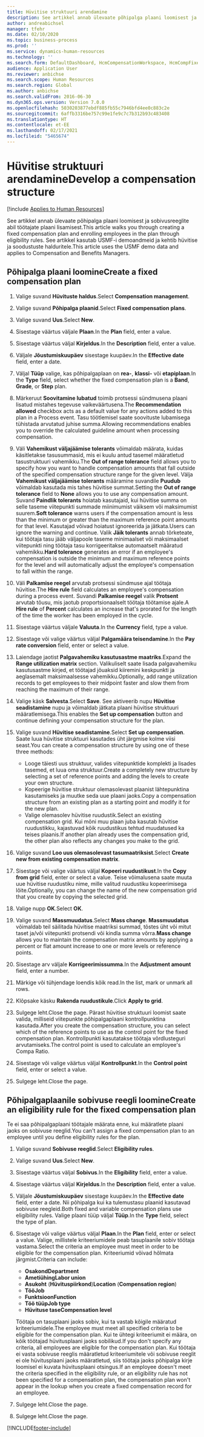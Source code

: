 ```yaml
---
title: Hüvitise struktuuri arendamine
description: See artikkel annab ülevaate põhipalga plaani loomisest ja sobivusreeglite abil töötajate plaani lisamisest.
author: andreabichsel
manager: tfehr
ms.date: 02/10/2020
ms.topic: business-process
ms.prod: ''
ms.service: dynamics-human-resources
ms.technology: ''
ms.search.form: DefaultDashboard, HcmCompensationWorkspace, HcmCompFixedPlansPart, HRMCompFixedPlanTable, HRMCompCreateGridDialog, HRCCompGridView, HRMCompEligibility,  HRCCompGrid
audience: Application User
ms.reviewer: anbichse
ms.search.scope: Human Resources
ms.search.region: Global
ms.author: anbichse
ms.search.validFrom: 2016-06-30
ms.dyn365.ops.version: Version 7.0.0
ms.openlocfilehash: 5030203877ebdf885fb55c7946bfd4ee0c883c2e
ms.sourcegitcommit: 6affb3316be757c99e1fe9c7c7b312b93c483408
ms.translationtype: HT
ms.contentlocale: et-EE
ms.lasthandoff: 02/17/2021
ms.locfileid: "5465674"
---
```

# <a name="develop-a-compensation-structure"></a><span data-ttu-id="0184f-103">Hüvitise struktuuri arendamine</span><span class="sxs-lookup"><span data-stu-id="0184f-103">Develop a compensation structure</span></span>

[!include [Applies to Human Resources](../includes/applies-to-hr.md)]

<span data-ttu-id="0184f-104">See artikkel annab ülevaate põhipalga plaani loomisest ja sobivusreeglite abil töötajate plaani lisamisest.</span><span class="sxs-lookup"><span data-stu-id="0184f-104">This article walks you through creating a fixed compensation plan and enrolling employees in the plan through eligibility rules.</span></span> <span data-ttu-id="0184f-105">See artikkel kasutab USMF-i demoandmeid ja kehtib hüvitise ja soodustuste halduritele.</span><span class="sxs-lookup"><span data-stu-id="0184f-105">This article uses the USMF demo data and applies to Compensation and Benefits Managers.</span></span>

## <a name="create-a-fixed-compensation-plan"></a><span data-ttu-id="0184f-106">Põhipalga plaani loomine</span><span class="sxs-lookup"><span data-stu-id="0184f-106">Create a fixed compensation plan</span></span>

1. <span data-ttu-id="0184f-107">Valige suvand **Hüvituste haldus**.</span><span class="sxs-lookup"><span data-stu-id="0184f-107">Select **Compensation management**.</span></span>

2. <span data-ttu-id="0184f-108">Valige suvand **Põhipalga plaanid**.</span><span class="sxs-lookup"><span data-stu-id="0184f-108">Select **Fixed compensation plans**.</span></span>

3. <span data-ttu-id="0184f-109">Valige suvand **Uus**.</span><span class="sxs-lookup"><span data-stu-id="0184f-109">Select **New**.</span></span>

4. <span data-ttu-id="0184f-110">Sisestage väärtus väljale **Plaan**.</span><span class="sxs-lookup"><span data-stu-id="0184f-110">In the **Plan** field, enter a value.</span></span>

5. <span data-ttu-id="0184f-111">Sisestage väärtus väljal **Kirjeldus**.</span><span class="sxs-lookup"><span data-stu-id="0184f-111">In the **Description** field, enter a value.</span></span>

6. <span data-ttu-id="0184f-112">Väljale **Jõustumiskuupäev** sisestage kuupäev.</span><span class="sxs-lookup"><span data-stu-id="0184f-112">In the **Effective date** field, enter a date.</span></span>

7. <span data-ttu-id="0184f-113">Väljal **Tüüp** valige, kas põhipalgaplaan on **rea-**, **klassi-** või **etapiplaan**.</span><span class="sxs-lookup"><span data-stu-id="0184f-113">In the **Type** field, select whether the fixed compensation plan is a **Band**, **Grade**, or **Step** plan.</span></span>

8. <span data-ttu-id="0184f-114">Märkeruut **Soovitamine lubatud** toimib protsessi sündmusena plaani lisatud mistahes tegevuse vaikeväärtusena.</span><span class="sxs-lookup"><span data-stu-id="0184f-114">The **Recommendation allowed** checkbox acts as a default value for any actions added to this plan in a Process event.</span></span> <span data-ttu-id="0184f-115">Tasu töötlemisel saate soovituste lubamisega tühistada arvutatud juhise summa.</span><span class="sxs-lookup"><span data-stu-id="0184f-115">Allowing recommendations enables you to override the calculated guideline amount when processing compensation.</span></span>

9. <span data-ttu-id="0184f-116">Väli **Vahemikust väljajäämise tolerants** võimaldab määrata, kuidas käsitletakse tasusummasid, mis ei kuulu antud tasemel määratletud tasustruktuuri vahemikku.</span><span class="sxs-lookup"><span data-stu-id="0184f-116">The **Out of range tolerance** field allows you to specify how you want to handle compensation amounts that fall outside of the specified compensation structure range for the given level.</span></span> <span data-ttu-id="0184f-117">Välja **Vahemikust väljajäämise tolerants** määramine suvandile **Puudub** võimaldab kasutada mis tahes hüvitise summat.</span><span class="sxs-lookup"><span data-stu-id="0184f-117">Setting the **Out of range tolerance** field to **None** allows you to use any compensation amount.</span></span> <span data-ttu-id="0184f-118">Suvand **Paindlik tolerants** hoiatab kasutajaid, kui hüvitise summa on selle taseme viitepunkti summade miinimumist väiksem või maksimumist suurem.</span><span class="sxs-lookup"><span data-stu-id="0184f-118">**Soft tolerance** warns users if the compensation amount is less than the minimum or greater than the maximum reference point amounts for that level.</span></span> <span data-ttu-id="0184f-119">Kasutajad võivad hoiatust ignoreerida ja jätkata.</span><span class="sxs-lookup"><span data-stu-id="0184f-119">Users can ignore the warning and continue.</span></span> <span data-ttu-id="0184f-120">Valik **Jäik tolerants** annab tõrketeate, kui töötaja tasu jääb väljapoole taseme minimaalset või maksimaalset viitepunkti ning töötaja tasu korrigeeritakse automaatselt määratud vahemikku.</span><span class="sxs-lookup"><span data-stu-id="0184f-120">**Hard tolerance** generates an error if an employee's compensation is outside the minimum and maximum reference points for the level and will automatically adjust the employee's compensation to fall within the range.</span></span>

10. <span data-ttu-id="0184f-121">Väli **Palkamise reegel** arvutab protsessi sündmuse ajal töötaja hüvitise.</span><span class="sxs-lookup"><span data-stu-id="0184f-121">The **Hire rule** field calculates an employee's compensation during a process event.</span></span> <span data-ttu-id="0184f-122">Suvandi **Palkamise reegel** valik **Protsent** arvutab tõusu, mis jaotub proportsionaalselt töötaja töötamise ajale.</span><span class="sxs-lookup"><span data-stu-id="0184f-122">A **Hire rule** of **Percent** calculates an increase that's prorated for the length of the time the worker has been employed in the cycle.</span></span>

11. <span data-ttu-id="0184f-123">Sisestage väärtus väljale **Valuuta**.</span><span class="sxs-lookup"><span data-stu-id="0184f-123">In the **Currency** field, type a value.</span></span>

12. <span data-ttu-id="0184f-124">Sisestage või valige väärtus väljal **Palgamäära teisendamine**.</span><span class="sxs-lookup"><span data-stu-id="0184f-124">In the **Pay rate conversion** field, enter or select a value.</span></span>

13. <span data-ttu-id="0184f-125">Laiendage jaotist **Palgavahemiku kasutusastme maatriks**.</span><span class="sxs-lookup"><span data-stu-id="0184f-125">Expand the **Range utilization matrix** section.</span></span> <span data-ttu-id="0184f-126">Valikuliselt saate lisada palgavahemiku kasutusastme kirjed, et töötajad jõuaksid kiiremini keskpunkti ja aeglasemalt maksimaalsesse vahemikku.</span><span class="sxs-lookup"><span data-stu-id="0184f-126">Optionally, add range utilization records to get employees to their midpoint faster and slow them from reaching the maximum of their range.</span></span>

14. <span data-ttu-id="0184f-127">Valige käsk **Salvesta**.</span><span class="sxs-lookup"><span data-stu-id="0184f-127">Select **Save**.</span></span> <span data-ttu-id="0184f-128">See aktiveerib nupu **Hüvitise seadistamine** nupu ja võimaldab jätkata plaani hüvitise struktuuri määratlemisega.</span><span class="sxs-lookup"><span data-stu-id="0184f-128">This enables the **Set up compensation** button and continue defining your compensation structure for the plan.</span></span>

15. <span data-ttu-id="0184f-129">Valige suvand **Hüvitise seadistamine**.</span><span class="sxs-lookup"><span data-stu-id="0184f-129">Select **Set up compensation**.</span></span> <span data-ttu-id="0184f-130">Saate luua hüvitise struktuuri kasutades üht järgmise kolme viisi seast.</span><span class="sxs-lookup"><span data-stu-id="0184f-130">You can create a compensation structure by using one of these three methods:</span></span>

    - <span data-ttu-id="0184f-131">Looge täiesti uus struktuur, valides viitepunktide komplekti ja lisades tasemed, et luua oma struktuur.</span><span class="sxs-lookup"><span data-stu-id="0184f-131">Create a completely new structure by selecting a set of reference points and adding the levels to create your own structure.</span></span>
    - <span data-ttu-id="0184f-132">Kopeerige hüvitise struktuur olemasolevast plaanist lähtepunktina kasutamiseks ja muutke seda uue plaani jaoks.</span><span class="sxs-lookup"><span data-stu-id="0184f-132">Copy a compensation structure from an existing plan as a starting point and modify it for the new plan.</span></span>
    - <span data-ttu-id="0184f-133">Valige olemasolev hüvitise ruudustik.</span><span class="sxs-lookup"><span data-stu-id="0184f-133">Select an existing compensation grid.</span></span> <span data-ttu-id="0184f-134">Kui mõni muu plaan juba kasutab hüvitise ruudustikku, kajastuvad kõik ruudustikus tehtud muudatused ka teises plaanis.</span><span class="sxs-lookup"><span data-stu-id="0184f-134">If another plan already uses the compensation grid, the other plan also reflects any changes you make to the grid.</span></span>

16. <span data-ttu-id="0184f-135">Valige suvand **Loo uus olemasolevast tasumaatriksist**.</span><span class="sxs-lookup"><span data-stu-id="0184f-135">Select **Create new from existing compensation matrix**.</span></span>

17. <span data-ttu-id="0184f-136">Sisestage või valige väärtus väljal **Kopeeri ruudustikust**.</span><span class="sxs-lookup"><span data-stu-id="0184f-136">In the **Copy from grid** field, enter or select a value.</span></span> <span data-ttu-id="0184f-137">Teise võimalusena saate muuta uue hüvitise ruudustiku nime, mille valitud ruudustiku kopeerimisega lõite.</span><span class="sxs-lookup"><span data-stu-id="0184f-137">Optionally, you can change the name of the new compensation grid that you create by copying the selected grid.</span></span>

18. <span data-ttu-id="0184f-138">Valige nupp **OK**.</span><span class="sxs-lookup"><span data-stu-id="0184f-138">Select **OK**.</span></span>

19. <span data-ttu-id="0184f-139">Valige suvand **Massmuudatus**.</span><span class="sxs-lookup"><span data-stu-id="0184f-139">Select **Mass change**.</span></span> <span data-ttu-id="0184f-140">**Massmuudatus** võimaldab teil säilitada hüvitise maatriksi summad, tõstes üht või mitut taset ja/või viitepunkti protsendi või kindla summa võrra.</span><span class="sxs-lookup"><span data-stu-id="0184f-140">**Mass change** allows you to maintain the compensation matrix amounts by applying a percent or flat amount increase to one or more levels or reference points.</span></span>

20. <span data-ttu-id="0184f-141">Sisestage arv väljale **Korrigeerimissumma**.</span><span class="sxs-lookup"><span data-stu-id="0184f-141">In the **Adjustment amount** field, enter a number.</span></span>

21. <span data-ttu-id="0184f-142">Märkige või tühjendage loendis kõik read.</span><span class="sxs-lookup"><span data-stu-id="0184f-142">In the list, mark or unmark all rows.</span></span>

22. <span data-ttu-id="0184f-143">Klõpsake käsku **Rakenda ruudustikule**.</span><span class="sxs-lookup"><span data-stu-id="0184f-143">Click **Apply to grid**.</span></span>

23. <span data-ttu-id="0184f-144">Sulgege leht.</span><span class="sxs-lookup"><span data-stu-id="0184f-144">Close the page.</span></span> <span data-ttu-id="0184f-145">Pärast hüvitise struktuuri loomist saate valida, milliseid viitepunkte põhipalgaplaani kontrollpunktina kasutada.</span><span class="sxs-lookup"><span data-stu-id="0184f-145">After you create the compensation structure, you can select which of the reference points to use as the control point for the fixed compensation plan.</span></span> <span data-ttu-id="0184f-146">Kontrollpunkti kasutatakse töötaja võrdlusteguri arvutamiseks.</span><span class="sxs-lookup"><span data-stu-id="0184f-146">The control point is used to calculate an employee's Compa Ratio.</span></span>

24. <span data-ttu-id="0184f-147">Sisestage või valige väärtus väljal **Kontrollpunkt**.</span><span class="sxs-lookup"><span data-stu-id="0184f-147">In the **Control point** field, enter or select a value.</span></span>

25. <span data-ttu-id="0184f-148">Sulgege leht.</span><span class="sxs-lookup"><span data-stu-id="0184f-148">Close the page.</span></span>

## <a name="create-an-eligibility-rule-for-the-fixed-compensation-plan"></a><span data-ttu-id="0184f-149">Põhipalgaplaanile sobivuse reegli loomine</span><span class="sxs-lookup"><span data-stu-id="0184f-149">Create an eligibility rule for the fixed compensation plan</span></span>

<span data-ttu-id="0184f-150">Te ei saa põhipalgaplaani töötajale määrata enne, kui määratlete plaani jaoks on sobivuse reeglid.</span><span class="sxs-lookup"><span data-stu-id="0184f-150">You can't assign a fixed compensation plan to an employee until you define eligibility rules for the plan.</span></span>  

1. <span data-ttu-id="0184f-151">Valige suvand **Sobivuse reeglid**.</span><span class="sxs-lookup"><span data-stu-id="0184f-151">Select **Eligibility rules**.</span></span>

2. <span data-ttu-id="0184f-152">Valige suvand **Uus**.</span><span class="sxs-lookup"><span data-stu-id="0184f-152">Select **New**.</span></span>

3. <span data-ttu-id="0184f-153">Sisestage väärtus väljal **Sobivus**.</span><span class="sxs-lookup"><span data-stu-id="0184f-153">In the **Eligibility** field, enter a value.</span></span>

4. <span data-ttu-id="0184f-154">Sisestage väärtus väljal **Kirjeldus**.</span><span class="sxs-lookup"><span data-stu-id="0184f-154">In the **Description** field, enter a value.</span></span>

5. <span data-ttu-id="0184f-155">Väljale **Jõustumiskuupäev** sisestage kuupäev.</span><span class="sxs-lookup"><span data-stu-id="0184f-155">In the **Effective date** field, enter a date.</span></span> <span data-ttu-id="0184f-156">Nii põhipalga kui ka tulemustasu plaanid kasutavad sobivuse reegleid.</span><span class="sxs-lookup"><span data-stu-id="0184f-156">Both fixed and variable compensation plans use eligibility rules.</span></span> <span data-ttu-id="0184f-157">Valige plaani tüüp väljal **Tüüp**.</span><span class="sxs-lookup"><span data-stu-id="0184f-157">In the **Type** field, select the type of plan.</span></span>

6. <span data-ttu-id="0184f-158">Sisestage või valige väärtus väljal **Plaan**.</span><span class="sxs-lookup"><span data-stu-id="0184f-158">In the **Plan** field, enter or select a value.</span></span> <span data-ttu-id="0184f-159">Valige, millistele kriteeriumidele peab tasuplaanile sobiv töötaja vastama.</span><span class="sxs-lookup"><span data-stu-id="0184f-159">Select the criteria an employee must meet in order to be eligible for the compensation plan.</span></span> <span data-ttu-id="0184f-160">Kriteeriumid võivad hõlmata järgmist.</span><span class="sxs-lookup"><span data-stu-id="0184f-160">Criteria can include:</span></span>

    - <span data-ttu-id="0184f-161">**Osakond**</span><span class="sxs-lookup"><span data-stu-id="0184f-161">**Department**</span></span>
    - <span data-ttu-id="0184f-162">**Ametiühing**</span><span class="sxs-lookup"><span data-stu-id="0184f-162">**Labor union**</span></span>
    - <span data-ttu-id="0184f-163">**Asukoht** (**Hüvituspiirkond**)</span><span class="sxs-lookup"><span data-stu-id="0184f-163">**Location** (**Compensation region**)</span></span>
    - <span data-ttu-id="0184f-164">**Töö**</span><span class="sxs-lookup"><span data-stu-id="0184f-164">**Job**</span></span>
    - <span data-ttu-id="0184f-165">**Funktsioon**</span><span class="sxs-lookup"><span data-stu-id="0184f-165">**Function**</span></span>
    - <span data-ttu-id="0184f-166">**Töö tüüp**</span><span class="sxs-lookup"><span data-stu-id="0184f-166">**Job type**</span></span>
    - <span data-ttu-id="0184f-167">**Hüvituse tase**</span><span class="sxs-lookup"><span data-stu-id="0184f-167">**Compensation level**</span></span>
    
    <span data-ttu-id="0184f-168">Töötaja on tasuplaani jaoks sobiv, kui ta vastab kõigile määratud kriteeriumidele.</span><span class="sxs-lookup"><span data-stu-id="0184f-168">The employee must meet all specified criteria to be eligible for the compensation plan.</span></span> <span data-ttu-id="0184f-169">Kui te ühtegi kriteeriumit ei määra, on kõik töötajad hüvitusplaani jaoks sobilikud.</span><span class="sxs-lookup"><span data-stu-id="0184f-169">If you don't specify any criteria, all employees are eligible for the compensation plan.</span></span> <span data-ttu-id="0184f-170">Kui töötaja ei vasta sobivuse reeglis määratletud kriteeriumitele või sobivuse reeglit ei ole hüvitusplaani jaoks määratletud, siis töötaja jaoks põhipalga kirje loomisel ei kuvata hüvitusplaani otsingus.</span><span class="sxs-lookup"><span data-stu-id="0184f-170">If an employee doesn't meet the criteria specified in the eligibility rule, or an eligibility rule has not been specified for a compensation plan, the compensation plan won't appear in the lookup when you create a fixed compensation record for an employee.</span></span>

7. <span data-ttu-id="0184f-171">Sulgege leht.</span><span class="sxs-lookup"><span data-stu-id="0184f-171">Close the page.</span></span>

8. <span data-ttu-id="0184f-172">Sulgege leht.</span><span class="sxs-lookup"><span data-stu-id="0184f-172">Close the page.</span></span>



[!INCLUDE[footer-include](../includes/footer-banner.md)]